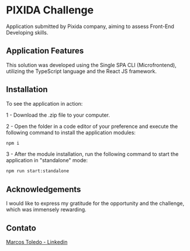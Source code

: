 # PIXIDA Challenge

Application submitted by Pixida company, aiming to assess Front-End Developing skills.

## Application Features

This solution was developed using the Single SPA CLI (Microfrontend), utilizing the TypeScript language and the React JS framework.

## Installation

To see the application in action:

1 - Download the .zip file to your computer.

2 - Open the folder in a code editor of your preference and execute the following command to install the application modules:

```bash
npm i
```

3 - After the module installation, run the following command to start the application in "standalone" mode:

```bash
npm run start:standalone
```

## Acknowledgements

I would like to express my gratitude for the opportunity and the challenge, which was immensely rewarding.

## Contato

[Marcos Toledo - Linkedin](https://www.linkedin.com/in/marcosdefarias/)
